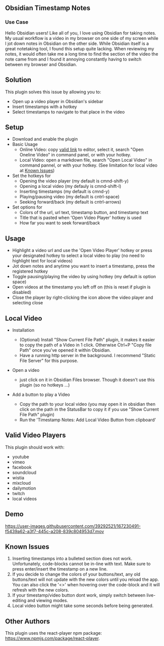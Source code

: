 ## Obsidian Timestamp Notes


### Use Case
Hello Obsidian users! Like all of you, I love using Obsidian for taking notes. My usual workflow is a video in my browser on one side of my screen while I jot down notes in Obsidian on the other side. While Obsidian itself is a great notetaking tool, I found this setup quite lacking. When reviewing my notes, it would often take me a long time to find the section of the video the note came from and I found it annoying constantly having to switch between my browser and Obsidian. 

## Solution
This plugin solves this issue by allowing you to:
- Open up a video player in Obsidian's sidebar
- Insert timestamps with a hotkey
- Select timestamps to navigate to that place in the video

## Setup 
- Download and enable the plugin
- Basic Usage
  - Online Video: copy [valid link](##Valid-Video-Players) to editor, select it, search "Open Oneline Video" in command panel, or with your hotkey.
  - Local Video: open a markdown file, search "Open Local Video" in command pannel, or with your hotkey. (See limitation for local video at [Known Issues](##Known-Issues))
- Set the hotkeys for
  - Opening the video player (my default is cmnd-shift-y)
  - Opening a local video (my defauly is cmnd-shift-l)
  - Inserting timestamps (my default is cmnd-y)
  - Playing/pausing video (my default is cntrl-space)
  - Seeking forward/back (my default is cntrl-arrows)
- Set options for
  - Colors of the url, url text, timestamp button, and timestamp text
  - Title that is pasted when 'Open Video Player' hotkey is used
  - How far you want to seek forward/back

## Usage
- Highlight a video url and use the 'Open Video Player' hotkey or press your designated hotkey to select a local video to play (no need to highlight text for local videos)
- Jot down notes and anytime you want to insert a timestamp, press the registered hotkey
- Toggle pausing/playing the video by using hotkey (my default is option space)
- Open videos at the timestamp you left off on (this is reset if plugin is disabled)
- Close the player by right-clicking the icon above the video player and selecting close 

## Local Video
- Installation
  - (Optional) Install "Show Current File Path" plugin, it makes it easier to copy the path of a Video in 1 click. Otherwise Ctrl+P "Copy file Path" once you've opened it within Obsidian.
  - Have a running http server in the background. I recommend "Static File Server" for this purpose.

- Open a video
  - just click on it in Obsidian Files browser. Though it doesn't use this plugin (so no hotkeys ...)

- Add a button to play a Video
  - Copy the path to your local video (you may open it in obsidian then click on the path in the StatusBar to copy it if you use "Show Current File Path" plugin)
  - Run the 'Timestamp Notes: Add Local Video Button from clipboard'

## Valid Video Players
This plugin should work with:
- youtube
- vimeo
- facebook
- soundcloud
- wistia	
- mixcloud
- dailymotion
- twitch
- local videos

## Demo

https://user-images.githubusercontent.com/39292521/167230491-f5439a62-a3f7-445c-a208-839c804953d7.mov


## Known Issues
1. Inserting timestamps into a bulleted section does not work. Unfortunately, code-blocks cannot be in-line with text. Make sure to press enter/insert the timestamp on a new line.
2. If you decide to change the colors of your buttons/text, any old buttons/text will not update with the new colors until you reload the app. You can also click the '<>' when hovering over the code-block and it will refresh with the new colors.
3. If your timestamp/video button dont work, simply switch between live-editing and viewing modes.
4. Local video button might take some seconds before being generated.


## Other Authors
This plugin uses the react-player npm package: https://www.npmjs.com/package/react-player.
